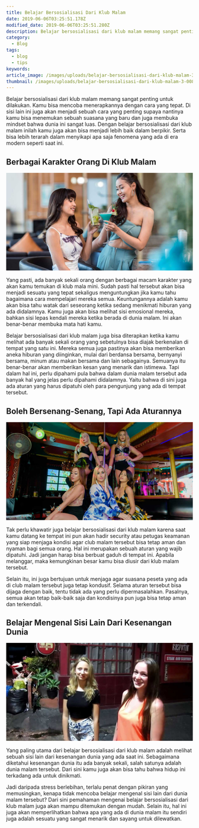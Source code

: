 ```yaml
---
title: Belajar Bersosialisasi Dari Klub Malam
date: 2019-06-06T03:25:51.178Z
modified_date: 2019-06-06T03:25:51.280Z
description: Belajar bersosialisasi dari klub malam memang sangat penting untuk dilakukan. Kamu bisa mencoba menerapkannya dengan cara yang tepat.
category:
  - Blog
tags:
  - blog
  - tips
keywords:
article_image: /images/uploads/belajar-bersosialisasi-dari-klub-malam-3.jpg
thumbnail: /images/uploads/belajar-bersosialisasi-dari-klub-malam-3-008.jpg
---
```

Belajar bersosialisasi dari klub malam memang sangat penting untuk dilakukan. Kamu bisa mencoba menerapkannya dengan cara yang tepat. Di sisi lain ini juga akan menjadi sebuah cara yang penting supaya nantinya kamu bisa menemukan sebuah suasana yang baru dan juga membuka mindset bahwa dunia ini sangat luas. Dengan belajar bersosialisasi dari klub malam inilah kamu juga akan bisa menjadi lebih baik dalam berpikir. Serta bisa lebih terarah dalam menyikapi apa saja fenomena yang ada di era modern seperti saat ini.



## Berbagai Karakter Orang Di Klub Malam

![Belajar Bersosialisasi Dari Klub Malam](/images/uploads/belajar-bersosialisasi-dari-klub-malam-3.jpg)

Yang pasti, ada banyak sekali orang dengan berbagai macam karakter yang akan kamu temukan di klub mala mini. Sudah pasti hal tersebut akan bisa menjadi sesuatu yang tepat sekaligus menguntungkan jika kamu tahu bagaimana cara mempelajari mereka semua. Keuntungannya adalah kamu akan bisa tahu watak dari seseorang ketika sedang menikmati hiburan yang ada didalamnya. Kamu juga akan bisa melihat sisi emosional mereka, bahkan sisi lepas kendali mereka ketika berada di dunia malam. Ini akan benar-benar membuka mata hati kamu.

Belajar bersosialisasi dari klub malam juga bisa diterapkan ketika kamu melihat ada banyak sekali orang yang sebetulnya bisa diajak berkenalan di tempat yang satu ini. Mereka semua juga pastinya akan bisa memberikan aneka hiburan yang diinginkan, mulai dari berdansa bersama, bernyanyi bersama, minum atau makan bersama dan lain sebagainya. Semuanya itu benar-benar akan memberikan kesan yang menarik dan istimewa. Tapi dalam hal ini, perlu dipahami pula bahwa dalam dunia malam tersebut ada banyak hal yang jelas perlu dipahami didalamnya. Yaitu bahwa di sini juga ada aturan yang harus dipatuhi oleh para pengunjung yang ada di tempat tersebut. 



## Boleh Bersenang-Senang, Tapi Ada Aturannya

![Belajar Bersosialisasi Dari Klub Malam](/images/uploads/belajar-bersosialisasi-dari-klub-malam-2.jpg)

Tak perlu khawatir juga belajar bersosialisasi dari klub malam karena saat kamu datang ke tempat ini pun akan hadir security atau petugas keamanan yang siap menjaga kondisi agar club malam tersebut bisa tetap aman dan nyaman bagi semua orang. Hal ini merupakan sebuah aturan yang wajib dipatuhi. Jadi jangan harap bisa berbuat gaduh di tempat ini. Apabila melanggar, maka kemungkinan besar kamu bisa diusir dari klub malam tersebut.

Selain itu, ini juga bertujuan untuk menjaga agar suasana peseta yang ada di club malam tersebut juga tetap kondusif. Selama aturan tersebut bisa dijaga dengan baik, tentu tidak ada yang perlu dipermasalahkan. Pasalnya, semua akan tetap baik-baik saja dan kondisinya pun juga bisa tetap aman dan terkendali.



## Belajar Mengenal Sisi Lain Dari Kesenangan Dunia

![Belajar Bersosialisasi Dari Klub Malam](/images/uploads/belajar-bersosialisasi-dari-klub-malam-1.jpg)

Yang paling utama dari belajar bersosialisasi dari klub malam adalah melihat sebuah sisi lain dari kesenangan dunia yang ada saat ini. Sebagaimana diketahui kesenangan dunia itu ada banyak sekali, salah satunya adalah dunia malam tersebut. Dari sini kamu juga akan bisa tahu bahwa hidup ini terkadang ada untuk dinikmati. 

Jadi daripada stress berlebihan, terlalu penat dengan pikiran yang memusingkan, kenapa tidak mencoba belajar mengenal sisi lain dari dunia malam tersebut? Dari sini pemahaman mengenai belajar bersosialisasi dari klub malam juga akan mampu ditemukan dengan mudah. Selain itu, hal ini juga akan memperlihatkan bahwa apa yang ada di dunia malam itu sendiri juga adalah sesuatu yang sangat menarik dan sayang untuk dilewatkan.
